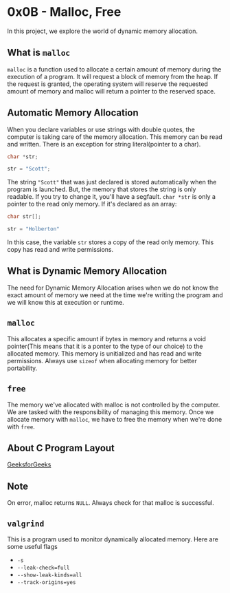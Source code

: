 # 0x0B - Malloc, Free
In this project, we explore the world of dynamic memory allocation.

## What is `malloc`
`malloc` is a function used to allocate a certain amount of memory during the execution of a program. It will request a block of memory from the heap. If the request is granted, the operating system will reserve the requested amount of memory and malloc will return a pointer to the reserved space.

## Automatic Memory Allocation
When you declare variables or use strings with double quotes, the computer is taking care of the memory allocation. This memory can be read and written. There is an exception for string literal(pointer to a char).
```c
char *str;

str = "Scott";
```
The string `"Scott"` that was just declared is stored automatically when the program is launched. But, the memory that stores the string is only readable. If you try to change it, you'll have a segfault. `char *str` is only a pointer to the read only memory. If it's declared as an array:
```c
char str[];

str = "Holberton"
```
In this case, the variable `str` stores a copy of the read only memory. This copy has read and write permissions.

## What is Dynamic Memory Allocation
The need for Dynamic Memory Allocation arises when we do not know the exact amount of memory we need at the time we're writing the program and we will know this at execution or runtime.

## `malloc`
This allocates a specific amount if bytes in memory and returns a void pointer(This means that it is a ponter to the type of our choice) to the allocated memory. This memory is unitialized and has read and write permissions. Always use `sizeof` when allocating memory for better portability.

## `free`
The memory we've allocated with malloc is not controlled by the computer. We are tasked with the responsibility of managing this memory. Once we allocate memory with `malloc`, we have to free the memory when we're done with `free`.

## About C Program Layout
[GeeksforGeeks](https://www.geeksforgeeks.org/memory-layout-of-c-program/)

## Note
On error, malloc returns `NULL`. Always check for that malloc is successful.

## `valgrind`
This is a program used to monitor dynamically allocated memory. Here are some useful flags
* `-s`
* `--leak-check=full`
* `--show-leak-kinds=all`
* `--track-origins=yes`
